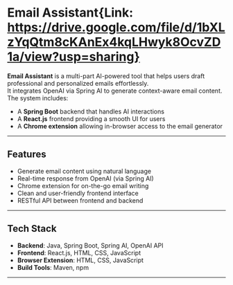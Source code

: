 #  Email Assistant{Link: https://drive.google.com/file/d/1bXLzYqQtm8cKAnEx4kqLHwyk8OcvZD1a/view?usp=sharing}

**Email Assistant** is a multi-part AI-powered tool that helps users draft professional and personalized emails effortlessly.  
It integrates OpenAI via Spring AI to generate context-aware email content. The system includes:

- A **Spring Boot** backend that handles AI interactions
- A **React.js** frontend providing a smooth UI for users
- A **Chrome extension** allowing in-browser access to the email generator

---

##  Features

-  Generate email content using natural language
-  Real-time response from OpenAI (via Spring AI)
-  Chrome extension for on-the-go email writing
-  Clean and user-friendly frontend interface
-  RESTful API between frontend and backend

---

##  Tech Stack

- **Backend**: Java, Spring Boot, Spring AI, OpenAI API
- **Frontend**: React.js, HTML, CSS, JavaScript
- **Browser Extension**: HTML, CSS, JavaScript
- **Build Tools**: Maven, npm

---

